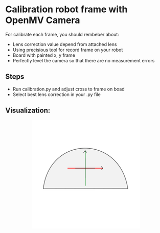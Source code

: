 # Calibration robot frame with OpenMV Camera

For calibrate each frame, you should rembeber about:

- Lens correction value depend from attached lens
- Using precisious tool for record frame on your robot
- Board with painted x, y frame
- Perfectly level the camera so that there are no measurement errors

## Steps

- Run calibration.py and adjust cross to frame on boad
- Select best lens correction in your .py file

## Visualization:
<p align="center">
<img style="border: 10px solid white;" src="https://raw.githubusercontent.com/reverbrick/projectV/master/mpy_openmv/frames_calibration/images/board.png" width="320" height="320">
</p>
